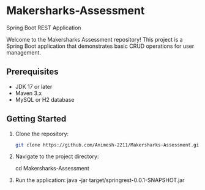 
# Makersharks-Assessment

 Spring Boot REST Application

Welcome to the Makersharks Assessment repository! This project is a Spring Boot application that demonstrates basic CRUD operations for user management.

## Prerequisites

- JDK 17 or later
- Maven 3.x
- MySQL or H2 database

## Getting Started

1. Clone the repository:

   ```bash
   git clone https://github.com/Animesh-2211/Makersharks-Assessment.git


 2. Navigate to the project directory:
   
      cd Makersharks-Assessment

 3. Run the application:
      java -jar target/springrest-0.0.1-SNAPSHOT.jar



              

